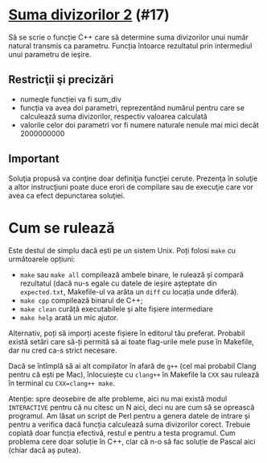 # [Suma divizorilor 2](https://www.pbinfo.ro/probleme/17) (#17)
Să se scrie o funcție C++ care să determine suma divizorilor unui număr natural
transmis ca parametru. Funcția întoarce rezultatul prin intermediul unui
parametru de ieşire.

## Restricţii şi precizări
- numeqle funcției va fi sum_div
- funcția va avea doi parametri, reprezentând numărul pentru care se calculează
  suma divizorilor, respectiv valoarea calculată
- valorile celor doi parametri vor fi numere naturale nenule mai mici decât
  2000000000

## Important
Soluţia propusă va conţine doar definiţia funcţiei cerute. Prezenţa în soluţie a
altor instrucţiuni poate duce erori de compilare sau de execuţie care vor avea
ca efect depunctarea soluţiei. 

# Cum se rulează
Este destul de simplu dacă ești pe un sistem Unix. Poți folosi `make` cu
următoarele opțiuni:
- `make` sau `make all` compilează ambele binare, le rulează și compară
  rezultatul (dacă nu-s egale cu datele de ieșire așteptate din `expected.txt`,
  Makefile-ul va arăta un `diff` cu locația unde diferă).
- `make cpp` compilează binarul de C++;
- `make clean` curăță executabilele și alte fișiere intermediare
- `make help` arată un mic ajutor.

Alternativ, poți să imporți aceste fișiere în editorul tău preferat. Probabil
există setări care să-ți permită să ai toate flag-urile mele puse în Makefile,
dar nu cred ca-s strict necesare.

Dacă se întîmplă să ai alt compilator în afară de `g++` (cel mai probabil Clang
pentru că ești pe Mac), înlocuiește cu `clang++` în Makefile la `CXX` sau
rulează în terminal cu `CXX=clang++ make`.

Atenție: spre deosebire de alte probleme, aici nu mai există modul `INTERACTIVE`
pentru că nu citesc un N aici, deci nu are cum să se oprească programul. Am
lăsat un script de Perl pentru a genera datele de intrare și pentru a verifica
dacă funcția calculează suma divizorilor corect. Trebuie copiată doar funcția
efectivă, restul e pentru a testa programul. Cum problema cere doar soluție în
C++, clar că n-o să fac soluție de Pascal aici (chiar dacă aș putea).